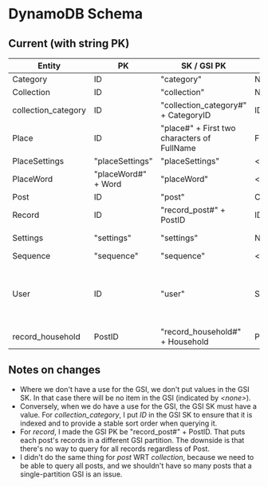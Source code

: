 # DynamoDB Schema

## Current (with string PK)

| Entity              | PK                  | SK / GSI PK        | GSI SK           | Notes
| --                  | --                  | --                 | --               | --
| Category            | ID                  | "category"         | Name             |
| Collection          | ID                  | "collection"       | Name             |
| collection_category | ID                  | "collection_category#" + CategoryID | ID |
| Place               | ID                  | "place#" + First two characters of FullName | FullName |
| PlaceSettings       | "placeSettings"     | "placeSettings"    | \<none\>         |
| PlaceWord           | "placeWord#" + Word | "placeWord"        | \<none\>         |
| Post                | ID                  | "post"             | CollectionID     |
| Record              | ID                  | "record_post#" + PostID | ID        |
| Settings            | "settings"          | "settings"         | Name             | setting name
| Sequence            | "sequence"          | "sequence"         | \<none\>         |
| User                | ID                  | "user"             | SortKey          | SortKey value is URL-encoded Issuer + Subject
| record_household    | PostID              | "record_household#" + Household | PostID           |

## Notes on changes
* Where we don't have a use for the GSI, we don't put values in the GSI SK. In that case there will be no item in the GSI (indicated by _\<none\>_).
* Conversely, when we do have a use for the GSI, the GSI SK must have a value. For _collection_category_, I put _ID_ in the GSI SK to ensure that it is indexed and to provide a stable sort order when querying it.
* For _record_, I made the GSI PK be "record_post#" + PostID. That puts each post's records in a different GSI partition. The downside is that there's no way to query for all records regardless of Post.
* I didn't do the same thing for _post_ WRT _collection_, because we need to be able to query all posts, and we shouldn't have so many posts that a single-partition GSI is an issue.
